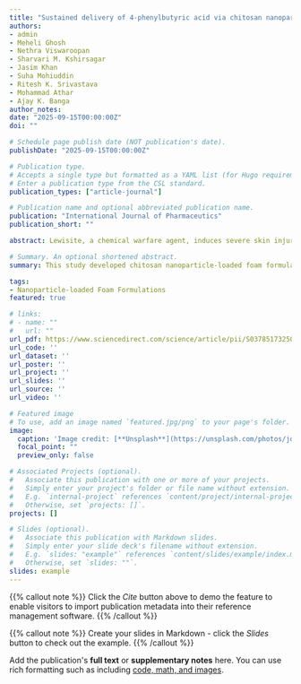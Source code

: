 ```yaml
---
title: "Sustained delivery of 4-phenylbutyric acid via chitosan nanoparticles in foam for decontamination and treatment of lewisite-mediated skin injury"
authors:
- admin
- Meheli Ghosh
- Nethra Viswaroopan
- Sharvari M. Kshirsagar
- Jasim Khan
- Suha Mohiuddin
- Ritesh K. Srivastava
- Mohammad Athar 
- Ajay K. Banga
author_notes:
date: "2025-09-15T00:00:00Z"
doi: ""

# Schedule page publish date (NOT publication's date).
publishDate: "2025-09-15T00:00:00Z"

# Publication type.
# Accepts a single type but formatted as a YAML list (for Hugo requirements).
# Enter a publication type from the CSL standard.
publication_types: ["article-journal"]

# Publication name and optional abbreviated publication name.
publication: "International Journal of Pharmaceutics"
publication_short: ""

abstract: Lewisite, a chemical warfare agent, induces severe skin injury by oxidative stress and endoplasmic reticulum (ER) dysfunction, necessitating innovative antidote strategies. This study developed chitosan nanoparticle-loaded foam formulations for rapid skin decontamination and sustained topical delivery of 4-phenylbutyric acid (4-PBA), an ER stress-reducing chaperone. Nanoparticles were synthesized via ionic gelation using low (LMW) and medium molecular weight (MMW) chitosan. The optimized formulations, N31 (LMW) and N35 (MMW), achieved drug loadings of 5.04 % and 10.09 % w/w, particle sizes of 141.88 +/ 26.31 nm and 176.10 +/ 36.97 nm, monodisperse distributions (PDI < 0.3), high entrapment efficiency (>93 %) and good stability with zeta potential of −16.67 mV and −19.37 mV, respectively. Incorporation into foam enabled both effective decontamination (>70 % efficiency) and sustained 4-PBA delivery. In vitro release studies demonstrated sustained drug release over 24 h. Permeation studies using dermatomed human skin revealed that nanoparticle formulations significantly reduced 4-PBA delivery: N35 decreased permeation by 38.4 % (214.35+/ 16.6 µg/cm2 vs. 348.10 +/ 5.37 µg/cm2 for free 4-PBA), while N31 reduced it by 81.35 % (64.90 +/ 6.89 µg/cm2). 

# Summary. An optional shortened abstract.
summary: This study developed chitosan nanoparticle-loaded foam formulations for rapid decontamination and sustained 4-PBA delivery to treat Lewisite-induced skin injury. Optimized nanoparticles (N35) showed high stability, reduced drug permeation, and effective skin retention. In vivo, the N35 + NAC formulation significantly protected against arsenical-induced injury and inflammation, demonstrating strong therapeutic potential and translational feasibility for chemical burn treatment.

tags:
- Nanoparticle-loaded Foam Formulations
featured: true

# links:
# - name: ""
#   url: ""
url_pdf: https://www.sciencedirect.com/science/article/pii/S0378517325007653
url_code: ''
url_dataset: ''
url_poster: ''
url_project: ''
url_slides: ''
url_source: ''
url_video: ''

# Featured image
# To use, add an image named `featured.jpg/png` to your page's folder. 
image:
  caption: 'Image credit: [**Unsplash**](https://unsplash.com/photos/jdD8gXaTZsc)'
  focal_point: ""
  preview_only: false

# Associated Projects (optional).
#   Associate this publication with one or more of your projects.
#   Simply enter your project's folder or file name without extension.
#   E.g. `internal-project` references `content/project/internal-project/index.md`.
#   Otherwise, set `projects: []`.
projects: []

# Slides (optional).
#   Associate this publication with Markdown slides.
#   Simply enter your slide deck's filename without extension.
#   E.g. `slides: "example"` references `content/slides/example/index.md`.
#   Otherwise, set `slides: ""`.
slides: example
---
```


{{% callout note %}}
Click the *Cite* button above to demo the feature to enable visitors to import publication metadata into their reference management software.
{{% /callout %}}

{{% callout note %}}
Create your slides in Markdown - click the *Slides* button to check out the example.
{{% /callout %}}

Add the publication's **full text** or **supplementary notes** here. You can use rich formatting such as including [code, math, and images](https://docs.hugoblox.com/content/writing-markdown-latex/).

